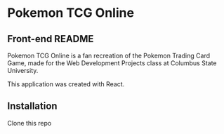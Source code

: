 # Pokemon TCG Online
## Front-end README

Pokemon TCG Online is a fan recreation of the Pokemon Trading Card Game, made for the Web Development Projects class at Columbus State University.

This application was created with React.

## Installation

Clone this repo
